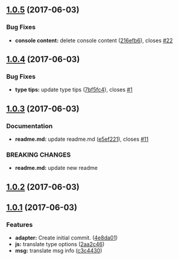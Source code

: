 <a name="1.0.5"></a>
## [1.0.5](https://github.com/blog-lyn/cz-conventional-changelog/compare/1.0.4...v1.0.5) (2017-06-03)


### Bug Fixes

* **console content:** delete console content ([216efb6](https://github.com/blog-lyn/cz-conventional-changelog/commit/216efb6)), closes [#22](https://github.com/blog-lyn/cz-conventional-changelog/issues/22)



<a name="1.0.4"></a>
## [1.0.4](https://github.com/blog-lyn/cz-conventional-changelog/compare/1.0.3...1.0.4) (2017-06-03)


### Bug Fixes

* **type tips:** update type tips ([7bf5fc4](https://github.com/blog-lyn/cz-conventional-changelog/commit/7bf5fc4)), closes [#1](https://github.com/blog-lyn/cz-conventional-changelog/issues/1)



<a name="1.0.3"></a>
## [1.0.3](https://github.com/blog-lyn/cz-conventional-changelog/compare/1.0.2...1.0.3) (2017-06-03)


### Documentation

* **readme.md:** update readme.md ([e5ef221](https://github.com/blog-lyn/cz-conventional-changelog/commit/e5ef221)), closes [#11](https://github.com/blog-lyn/cz-conventional-changelog/issues/11)


### BREAKING CHANGES

* **readme.md:** update new readme



<a name="1.0.2"></a>
## [1.0.2](https://github.com/blog-lyn/cz-conventional-changelog/compare/1.0.1...1.0.2) (2017-06-03)



<a name="1.0.1"></a>
## [1.0.1](https://github.com/blog-lyn/cz-conventional-changelog/compare/4e8da01...1.0.1) (2017-06-03)


### Features

* **adapter:** Create initial commit. ([4e8da01](https://github.com/blog-lyn/cz-conventional-changelog/commit/4e8da01))
* **js:** translate type options ([2aa2c46](https://github.com/blog-lyn/cz-conventional-changelog/commit/2aa2c46))
* **msg:** translate msg info ([c3c4430](https://github.com/blog-lyn/cz-conventional-changelog/commit/c3c4430))



